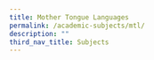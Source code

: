 ```yaml
---
title: Mother Tongue Languages
permalink: /academic-subjects/mtl/
description: ""
third_nav_title: Subjects
---
```


